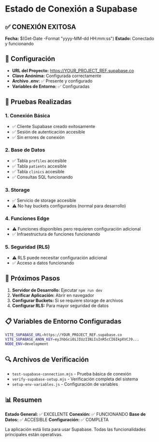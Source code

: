 # Estado de Conexión a Supabase

## ✅ CONEXIÓN EXITOSA

**Fecha:** $(Get-Date -Format "yyyy-MM-dd HH:mm:ss")
**Estado:** Conectado y funcionando

## 🔧 Configuración

- **URL del Proyecto:** https://YOUR_PROJECT_REF.supabase.co
- **Clave Anónima:** Configurada correctamente
- **Archivo .env:** ✅ Presente y configurado
- **Variables de Entorno:** ✅ Configuradas

## 🧪 Pruebas Realizadas

### 1. Conexión Básica
- ✅ Cliente Supabase creado exitosamente
- ✅ Sesión de autenticación accesible
- ✅ Sin errores de conexión

### 2. Base de Datos
- ✅ Tabla `profiles` accesible
- ✅ Tabla `patients` accesible  
- ✅ Tabla `clinics` accesible
- ✅ Consultas SQL funcionando

### 3. Storage
- ✅ Servicio de storage accesible
- ⚠️ No hay buckets configurados (normal para desarrollo)

### 4. Funciones Edge
- ⚠️ Funciones disponibles pero requieren configuración adicional
- ✅ Infraestructura de funciones funcionando

### 5. Seguridad (RLS)
- ⚠️ RLS puede necesitar configuración adicional
- ✅ Acceso a datos funcionando

## 🚀 Próximos Pasos

1. **Servidor de Desarrollo:** Ejecutar `npm run dev`
2. **Verificar Aplicación:** Abrir en navegador
3. **Configurar Buckets:** Si se requiere storage de archivos
4. **Configurar RLS:** Para mayor seguridad de datos

## 📋 Variables de Entorno Configuradas

```bash
VITE_SUPABASE_URL=https://YOUR_PROJECT_REF.supabase.co
VITE_SUPABASE_ANON_KEY=eyJhbGciOiJIUzI1NiIsInR5cCI6IkpXVCJ9...
NODE_ENV=development
```

## 🔍 Archivos de Verificación

- `test-supabase-connection.mjs` - Prueba básica de conexión
- `verify-supabase-setup.mjs` - Verificación completa del sistema
- `setup-env-variables.js` - Configuración de variables

## 📊 Resumen

**Estado General:** ✅ EXCELENTE
**Conexión:** ✅ FUNCIONANDO
**Base de Datos:** ✅ ACCESIBLE
**Configuración:** ✅ COMPLETA

La aplicación está lista para usar Supabase. Todas las funcionalidades principales están operativas.
